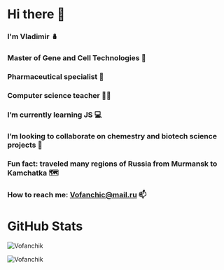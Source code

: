 # Hi there 👋
### I'm Vladimir 🪆
### Master of Gene and Cell Technologies 🧬
### Pharmaceutical specialist 💊
### Computer science teacher 🧑‍🏫
### I’m currently learning JS 💻
### I’m looking to collaborate on chemestry and biotech science projects 🔬
### Fun fact: traveled many regions of Russia from Murmansk to Kamchatka 🗺️
### How to reach me: Vofanchic@mail.ru 📫

# GitHub Stats

<p align="left"> <img src="https://github-readme-stats.vercel.app/api?username=Vofanchik&show_icons=true&theme=dark" alt="Vofanchik" />
<p align="left"> <img src="https://github-readme-stats.anuraghazra1.vercel.app/api/top-langs/?username=Vofanchik&layout=compact&theme=dark" alt="Vofanchik" />
<!--
**Vofanchik/Vofanchik** is a ✨ _special_ ✨ repository because its `README.md` (this file) appears on your GitHub profile.

Here are some ideas to get you started:

- 🔭 I’m currently working on ...
- 🌱 I’m currently learning ...
- 👯 I’m looking to collaborate on ...
- 🤔 I’m looking for help with ...
- 💬 Ask me about ...
- 📫 How to reach me: ...
- 😄 Pronouns: ...
- ⚡ Fun fact: ...
-->
